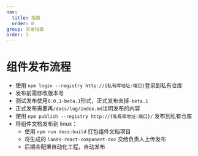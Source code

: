 ```yaml
---
nav:
  title: 指南
  order: 0
group: 开发指南
order: 3
---
```


# 组件发布流程

- 使用 `npm login --registry http://{私有库地址:端口}`登录到私有仓库
- 发布前需修改版本号
- 测试发布使用`0.0.1-beta.1`形式，正式发布去掉`-beta.1`
- 正式发布需要再`/docs/log/index.md`注明发布的内容
- 使用 `npm publish --registry http://{私有库地址:端口}/` 发布到私有仓库
- 将组件文档发布到 linux：
  - 使用 `npm run docs:build` 打包组件文档项目
  - 将生成的 `lands-react-component-doc` 交给负责人上传发布
  - 后期会配置自动化工程，自动发布
